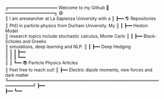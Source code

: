 ╔════════════════ Welcome to my Github 👋  ════════════════╗ 😄               
║ I am aresearcher at La Sapienza University with a        ║ ┣━━ 🌎 Repositories                         
║ PhD in particle physics from Durham University. My       ║ ┃   ┣━━ Heston Model                    
║ research topics include stochastic calculus, Monte Carlo ║ ┃   ┣━━ Black-Scholes and Greeks                       
║ simulations, deep learning and NLP.                      ║ ┃   ┣━━ Deep Hedging                       
║                                                          ║ ┃   ┣━━                         
║                                                          ║ ┃   ┗━━                             
║                                                          ║ ┗━━ 📚 Particle Physics Articles                
║ Feel free to reach out!                                  ║     ┣━━ Electric dipole moments, new forces and dark matter             
╚══════════════════════════════════════════════════════════╝     ┣━━   
                                                                 ┣━━ 
                                                                 ┗━━                                                                  
